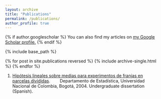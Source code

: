 ```yaml
---
layout: archive
title: "Publications"
permalink: /publications/
author_profile: true
---
```


{% if author.googlescholar %}
  You can also find my articles on <u><a href="{{author.googlescholar}}">my Google Scholar profile</a>.</u>
{% endif %}

{% include base_path %}

{% for post in site.publications reversed %}
  {% include archive-single.html %}
{% endfor %}
1. [Hipótesis lineales sobre medias para experimentos de franjas en parcelas divididas](https://danielandresgp.github.io/files/TesisPregrado.pdf). 
&nbsp;&nbsp;&nbsp;&nbsp;&nbsp;&nbsp; Departamento de Estadística, Universidad Nacional de Colombia, Bogotá, 2004. Undergraduate dissertation (Spanish).
